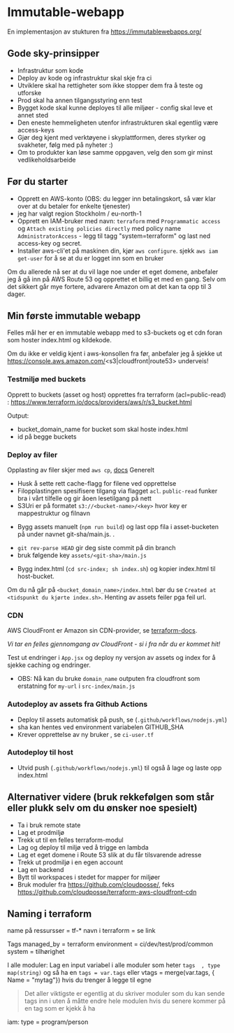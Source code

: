 # Immutable-webapp
En implementasjon av stukturen fra https://immutablewebapps.org/



## Gode sky-prinsipper
* Infrastruktur som kode
* Deploy av kode og infrastruktur skal skje fra ci
* Utviklere skal ha rettigheter som ikke stopper dem fra å teste og utforske
* Prod skal ha annen tilgangsstyring enn test
* Bygget kode skal kunne deployes til alle miljøer - config skal leve et annet sted
* Den eneste hemmeligheten utenfor infrastrukturen skal egentlig være access-keys
* Gjør deg kjent med verktøyene i skyplattformen, deres styrker og svakheter, følg med på nyheter :)
* Om to produkter kan løse samme oppgaven, velg den som gir minst vedlikeholdsarbeide

## Før du starter

- Opprett en AWS-konto (OBS: du legger inn betalingskort, så vær klar over at du betaler for enkelte tjenester)
- jeg har valgt region Stockholm / eu-north-1
- Opprett en IAM-bruker med navn: `terraform` med `Programmatic access` og `Attach existing policies directly` med policy name  `AdministratorAccess` - legg til tagg "system=terraform" og last ned access-key og secret.
- Installer aws-cli'et på maskinen din, kjør `aws configure`.
sjekk `aws iam get-user` for å se at du er logget inn som en bruker

Om du allerede nå ser at du vil lage noe under et eget domene, anbefaler jeg å gå inn på AWS Route 53 og opprettet et billig et med en gang. Selv om det sikkert går mye fortere, advarere Amazon om at det kan ta opp til 3 dager.

## Min første immutable webapp

Felles mål her er en immutable webapp med to s3-buckets og et cdn foran som hoster index.html og kildekode.

Om du ikke er veldig kjent i aws-konsollen fra før, anbefaler jeg å sjekke ut https://console.aws.amazon.com/<s3|cloudfront|route53> underveis!

### Testmiljø med buckets

Opprett to buckets (asset og host) opprettes fra terraform (acl=public-read) : https://www.terraform.io/docs/providers/aws/r/s3_bucket.html

Output:
* bucket_domain_name for bucket som skal hoste index.html
* id på begge buckets

### Deploy av filer

Opplasting av filer skjer med `aws cp`, [docs](https://docs.aws.amazon.com/cli/latest/reference/s3/cp.html)
Generelt
- Husk å sette rett cache-flagg for filene ved opprettelse
- Filopplastingen spesifisere tilgang via flagget `acl`. `public-read` funker bra i vårt tilfelle og gir åoen lesetilgang på nett
- S3Uri er på formatet `s3://<bucket-name>/<key>` hvor key er mappestruktur og filnavn


* Bygg assets manuelt (`npm run build`) og last opp fila i asset-bucketen på under navnet git-sha/main.js. .
 - `git rev-parse HEAD` gir deg siste commit på din branch
 - bruk følgende key `assets/<git-sha>/main.js`
* Bygg index.html (`cd src-index; sh index.sh`) og kopier index.html til host-bucket.

Om du nå går på `<bucket_domain_name>/index.html` bør du se `Created at <tidspunkt du kjørte index.sh>`. Henting av assets feiler pga feil url.

### CDN

AWS CloudFront er Amazon sin CDN-provider, se [terraform-docs](https://www.terraform.io/docs/providers/aws/r/cloudfront_distribution.html).

*Vi tar en felles gjennomgang av CloudFront - si i fra når du er kommet hit!*

Test ut endringer i `App.jsx` og deploy ny versjon av assets og index for å sjekke caching og endringer.
- OBS: Nå kan du bruke `domain_name` outputen fra cloudfront som erstatning for `my-url` i `src-index/main.js`

### Autodeploy av assets fra Github Actions

- Deploy til assets automatisk på push, se (`.github/workflows/nodejs.yml`)
- sha kan hentes ved environment variabelen GITHUB_SHA
- Krever opprettelse av ny bruker , se `ci-user.tf`

### Autodeploy til host
- Utvid push (`.github/workflows/nodejs.yml`) til også å lage og laste opp index.html


## Alternativer videre (bruk rekkefølgen som står eller plukk selv om du ønsker noe spesielt)
* Ta i bruk remote state
* Lag et prodmiljø
* Trekk ut til en felles terraform-modul
* Lag og deploy til miljø ved å trigge en lambda
* Lag et eget domene i Route 53 slik at du får tilsvarende adresse
* Trekk ut prodmiljø i en egen account
* Lag en backend
* Bytt til workspaces i stedet for mapper for miljøer
* Bruk moduler fra https://github.com/cloudposse/, feks https://github.com/cloudposse/terraform-aws-cloudfront-cdn



## Naming i terraform

name på ressursser = tf-*
navn i terraform   = se link

Tags
managed_by = terraform
environment = ci/dev/test/prod/common
system = tilhørighet


I alle moduler:
Lag en input variabel i alle moduler som heter `tags  , type map(string)`  og så ha en `tags = var.tags` eller vtags = merge(var.tags, { Name = "mytag"})   hvis du trenger å legge til egne
> Det aller viktigste er egentlig at du skriver moduler som du kan sende tags inn i uten å måtte endre hele modulen hvis du senere kommer på en tag som er kjekk å ha

iam:
type   = program/person
